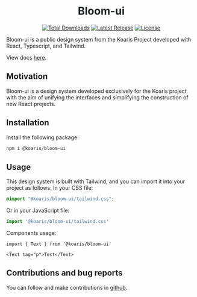 <h1 align="center" style="text-decoration: none; border-bottom: none;">
  <a href="https://koaris.github.io/bloom-ui" target="_blank" style="text-decoration: none; color: #1C2126;  ">
    Bloom-ui
  </a>
</h1>

<p align="center">
    <a href="https://www.npmjs.com/package/@koaris/bloom-ui"><img src="https://img.shields.io/npm/dt/@koaris/bloom-ui.svg" alt="Total Downloads"></a>
    <a href="https://github.com/koaris/bloom-ui/releases"><img src="https://img.shields.io/npm/v/@koaris/bloom-ui.svg" alt="Latest Release"></a>
    <a href="https://github.com/koaris/bloom-ui/blob/main/packages/bloom/LICENSE"><img src="https://img.shields.io/npm/l/@koaris/bloom-ui.svg" alt="License"></a>
</p>

Bloom-ui is a public design system from the Koaris Project developed with React, Typescript, and Tailwind.

View docs [here](https://koaris.github.io/bloom-ui).

## Motivation
Bloom-ui is a design system developed exclusively for the Koaris project with the aim of unifying the interfaces and simplifying the construction of new React projects.

## Installation
Install the following package:
```bash
npm i @koaris/bloom-ui
```
## Usage
This design system is built with Tailwind, and you can import it into your project as follows:
In your CSS file:
```css
@import "@koaris/bloom-ui/tailwind.css";
```
Or in your JavaScript file:
```js
import '@koaris/bloom-ui/tailwind.css'
```

Components usage:
```tsx
import { Text } from '@koaris/bloom-ui'

<Text tag="p">Test</Text>
```

## Contributions and bug reports
You can follow and make contributions in [github](https://github.com/koaris/bloom-ui).